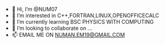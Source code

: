 - 👋 Hi, I’m @NUM07
- 👀 I’m interested in C++,FORTRAN,LINUX,OPENOFFICECALC
- 🌱 I’m currently learning BSC PHYSICS WITH COMPUTING
- 💞️ I’m looking to collaborate on ...
- 📫 EMAIL ME ON NUMAN.EM19@GMAIL.COM

<!---
NUM07/NUM07 is a ✨ special ✨ repository because its `README.md` (this file) appears on your GitHub profile.
You can click the Preview link to take a look at your changes.
--->
